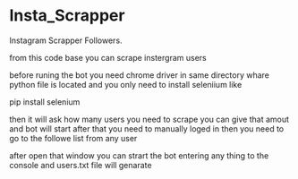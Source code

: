 # Insta_Scrapper
Instagram Scrapper Followers.

from this code base you can scrape instergram users

before runing the bot you need chrome driver in same directory whare python file is located and you only need to install seleniium like

pip install selenium

then it will ask how many users you need to scrape you can give that amout and bot will start after that you need to manually loged in 
then you need to go to the followe list from any user

after open that window you can strart the bot entering any thing to the console and users.txt file will genarate
